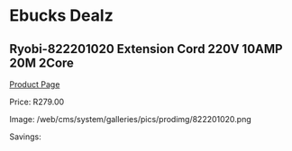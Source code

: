 
# Ebucks Dealz
## Ryobi-822201020 Extension Cord 220V 10AMP 20M 2Core
[Product Page](https://www.ebucks.com/web/shop/productSelected.do?prodId=1220452881&catId=363410833)

Price: R279.00

Image: /web/cms/system/galleries/pics/prodimg/822201020.png

Savings: 


	